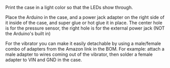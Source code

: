Print the case in a light color so that the LEDs show through.

Place the Arduino in the case, and a power jack adapter on the right side of it
inside of the case, and super glue or hot glue it in place. The center hole is for the
pressure sensor, the right hole is for the external power jack (NOT the Arduino's built in)

For the vibrator you can make it easily detachable by using a male/female combo of 
adapters from the Amazon link in the BOM. For example: attach a male adapter to wires coming
out of the vibrator, then solder a female adapter to VIN and GND in the case. 
